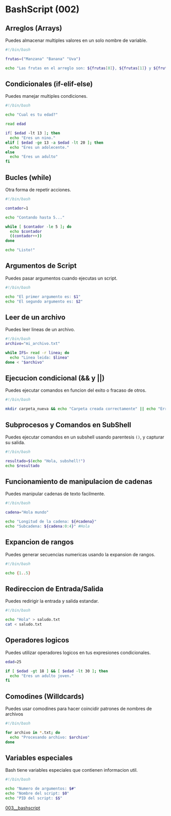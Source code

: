 # BashScript (002)

## Arreglos (Arrays)

Puedes almacenar multiples valores en un solo nombre de variable.

```bash
#!/bin/bash

frutas=("Manzana" "Banana" "Uva")

echo "Las frutas en el arreglo son: ${frutas[0]}, ${frutas[1]} y ${frutas[2]}"
```

## Condicionales (if-elif-else)

Puedes manejar multiples condiciones.

```bash
#!/bin/bash

echo "Cual es tu edad?"

read edad

if[ $edad -lt 13 ]; then
  echo "Eres un nino."
elif [ $edad -ge 13 -a $edad -lt 20 ]; then
  echo "Eres un adolecente."
else
  echo "Eres un adulto"
fi
```

## Bucles (while)

Otra forma de repetir acciones.

```bash
#!/bin/bash

contador=1

echo "Contando hasta 5..."

while [ $contador -le 5 ]; do
  echo $contador
  ((contador++))
done

echo "Listo!"
```

## Argumentos de Script

Puedes pasar argumentos cuando ejecutas un script.

```bash
#!/bin/bash

echo "El primer argumento es: $1"
echo "El segundo argumento es: $2"
```

## Leer de un archivo

Puedes leer lineas de un archivo.

```bash
#!/bin/bash
archivo="mi_archivo.txt"

while IFS= read -r linea; do
  echo "Linea leida: $linea"
done < "$archivo"
```

## Ejecucion condicional (&& y ||)

Puedes ejecutar comandos en funcion del exito o fracaso de otros.

```bash
#!/bin/bash

mkdir carpeta_nueva && echo "Carpeta creada correctamente" || echo "Error al crear carpeta"
```

## Subprocesos y Comandos en SubShell

Puedes ejecutar comandos en un subshell usando parentesis `()`, y capturar su salida.

```bash
#!/bin/bash

resultado=$(echo "Hola, subshell!")
echo $resultado
```

## Funcionamiento de manipulacion de cadenas

Puedes manipular cadenas de texto facilmente.

```bash
#!/bin/bash

cadena="Hola mundo"

echo "Longitud de la cadena: ${#cadena}"
echo "Subcadena: ${cadena:0:4}" #Hola
```

## Expancion de rangos

Puedes generar secuencias numericas usando la expansion de rangos.

```bash
#!/bin/bash

echo {1..5}
```

## Redireccion de Entrada/Salida

Puedes redirigir la entrada y salida estandar.

```bash
#!/bin/bash

echo "Hola" > saludo.txt
cat < saludo.txt
```

## Operadores logicos

Puedes utilizar operadores logicos en tus expresiones condicionales.

```bash
edad=25

if [ $edad -gt 18 ] && [ $edad -lt 30 ]; then
  echo "Eres un adulto joven."
fi
```

## Comodines (Willdcards)

Puedes usar comodines para hacer coincidir patrones de nombres de archivos

```bash
#!/bin/bash

for archivo in *.txt; do
  echo "Procesando archivo: $archivo"
done
```

## Variables especiales

Bash tiene variables especiales que contienen informacion util.

```bash
#!/bin/bash

echo "Numero de argumentos: $#"
echo "Nombre del script: $0"
echo "PID del script: $$"
```

[003__bashscript](003__bashscript.md)